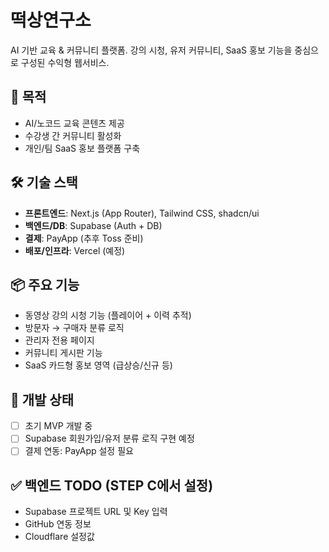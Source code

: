 # 떡상연구소

AI 기반 교육 & 커뮤니티 플랫폼. 강의 시청, 유저 커뮤니티, SaaS 홍보 기능을 중심으로 구성된 수익형 웹서비스.

## 🎯 목적
- AI/노코드 교육 콘텐츠 제공
- 수강생 간 커뮤니티 활성화
- 개인/팀 SaaS 홍보 플랫폼 구축

## 🛠️ 기술 스택
- **프론트엔드**: Next.js (App Router), Tailwind CSS, shadcn/ui
- **백엔드/DB**: Supabase (Auth + DB)
- **결제**: PayApp (추후 Toss 준비)
- **배포/인프라**: Vercel (예정)

## 📦 주요 기능
- 동영상 강의 시청 기능 (플레이어 + 이력 추적)
- 방문자 → 구매자 분류 로직
- 관리자 전용 페이지
- 커뮤니티 게시판 기능
- SaaS 카드형 홍보 영역 (급상승/신규 등)

## 🧪 개발 상태
- [ ] 초기 MVP 개발 중
- [ ] Supabase 회원가입/유저 분류 로직 구현 예정
- [ ] 결제 연동: PayApp 설정 필요

## ✅ 백엔드 TODO (STEP C에서 설정)
- Supabase 프로젝트 URL 및 Key 입력
- GitHub 연동 정보
- Cloudflare 설정값

